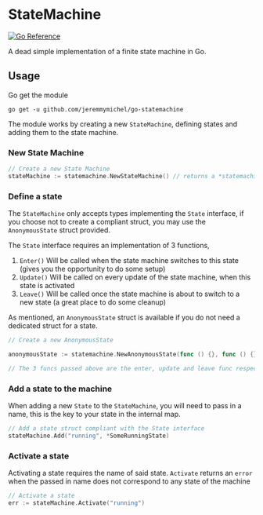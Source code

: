 # StateMachine

[![Go Reference](https://pkg.go.dev/badge/github.com/jeremymichel/statemachine.svg)](https://pkg.go.dev/github.com/jeremymichel/statemachine)

A dead simple implementation of a finite state machine in Go.

## Usage

Go get the module 
```shell
go get -u github.com/jeremmymichel/go-statemachine
```
The module works by creating a new `StateMachine`, defining states and adding them to the state machine.

### New State Machine

```go
// Create a new State Machine
stateMachine := statemachine.NewStateMachine() // returns a *statemachine.StateMachine type
```

### Define a state

The `StateMachine` only accepts types implementing the `State` interface, if you choose not to create a compliant struct, you may use the `AnonymousState` struct provided.

The `State` interface requires an implementation of 3 functions,
1. `Enter()` Will be called when the state machine switches to this state (gives you the opportunity to do some setup)
2. `Update()` Will be called on every update of the state machine, when this state is activated
3. `Leave()` Will be called once the state machine is about to switch to a new state (a great place to do some cleanup)

As mentioned, an `AnonymousState` struct is available if you do not need a dedicated struct for a state.

```go
// Create a new AnonymousState

anonymousState := statemachine.NewAnonymousState(func () {}, func () {}, func () {})

// The 3 funcs passed above are the enter, update and leave func respectively, if you do not need one or any of them, just pass in nil
```

### Add a state to the machine

When adding a new `State` to the `StateMachine`, you will need to pass in a name, this is the key to your state in the internal map.

```go
// Add a state struct compliant with the State interface
stateMachine.Add("running", *SomeRunningState)
```

### Activate a state

Activating a state requires the name of said state. `Activate` returns an `error` when the passed in name does not correspond to any state of the machine

```go
// Activate a state
err := stateMachine.Activate("running")
```

